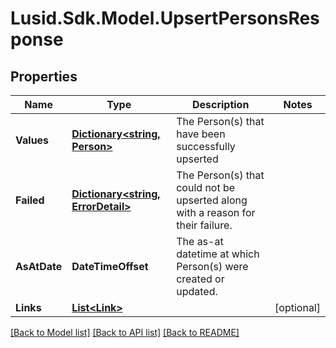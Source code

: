# Lusid.Sdk.Model.UpsertPersonsResponse

## Properties

Name | Type | Description | Notes
------------ | ------------- | ------------- | -------------
**Values** | [**Dictionary&lt;string, Person&gt;**](Person.md) | The Person(s) that have been successfully upserted | 
**Failed** | [**Dictionary&lt;string, ErrorDetail&gt;**](ErrorDetail.md) | The Person(s) that could not be upserted along with a reason for their failure. | 
**AsAtDate** | **DateTimeOffset** | The as-at datetime at which Person(s) were created or updated. | 
**Links** | [**List&lt;Link&gt;**](Link.md) |  | [optional] 

[[Back to Model list]](../README.md#documentation-for-models) [[Back to API list]](../README.md#documentation-for-api-endpoints) [[Back to README]](../README.md)

